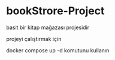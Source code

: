 # bookStrore-Project
basit bir kitap mağazası projesidir                 

projeyi çalıştırmak için  

docker compose up -d komutunu kullanın
